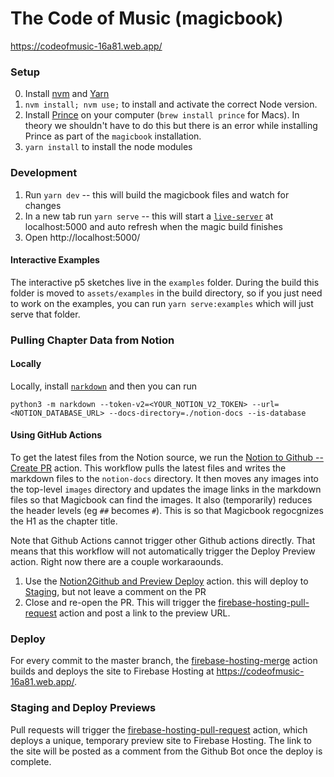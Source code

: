 # The Code of Music (magicbook)

https://codeofmusic-16a81.web.app/

### Setup

0. Install [nvm](https://github.com/nvm-sh/nvm) and [Yarn](https://yarnpkg.com/)
1. `nvm install; nvm use;` to install and activate the correct Node version.
2. Install [Prince](https://www.princexml.com/) on your computer (`brew install prince` for Macs). In theory we shouldn't have to do this but there is an error while installing Prince as part of the `magicbook` installation.
3. `yarn install` to install the node modules

### Development

1. Run `yarn dev` -- this will build the magicbook files and watch for changes
2. In a new tab run `yarn serve` -- this will start a [`live-server`](https://github.com/tapio/live-server) at localhost:5000 and auto refresh when the magic build finishes
3. Open http://localhost:5000/

#### Interactive Examples

The interactive p5 sketches live in the `examples` folder. During the build this folder is moved to `assets/examples` in the build directory, so if you just need to work on the examples, you can run `yarn serve:examples` which will just serve that folder.

### Pulling Chapter Data from Notion

#### Locally

Locally, install [`narkdown`](https://github.com/younho9/narkdown) and then you can run

```
python3 -m narkdown --token-v2=<YOUR_NOTION_V2_TOKEN> --url=<NOTION_DATABASE_URL> --docs-directory=./notion-docs --is-database
```

#### Using GitHub Actions

To get the latest files from the Notion source, we run the [Notion to Github -- Create PR](https://github.com/luisaph/the-code-of-music/actions/workflows/notion-to-github.yml) action. This workflow pulls the latest files and writes the markdown files to the `notion-docs` directory. It then moves any images into the top-level `images` directory and updates the image links in the markdown files so that Magicbook can find the images. It also (temporarily) reduces the header levels (eg `##` becomes `#`). This is so that Magicbook regocgnizes the H1 as the chapter title.

Note that Github Actions cannot trigger other Github actions directly. That means that this workflow will not automatically trigger the Deploy Preview action. Right now there are a couple workaraounds.

1. Use the [Notion2Github and Preview Deploy](https://github.com/luisaph/the-code-of-music/actions/workflows/notion-to-github-and-preview-deploy.yml) action. this will deploy to [Staging](https://codeofmusic-16a81--staging-h9r73v4u.web.app/), but not leave a comment on the PR
2. Close and re-open the PR. This will trigger the [firebase-hosting-pull-request](https://github.com/luisaph/the-code-of-music/blob/deploy-firebase/.github/workflows/firebase-hosting-pull-request.yml) action and post a link to the preview URL.

### Deploy

For every commit to the master branch, the [firebase-hosting-merge](https://github.com/luisaph/the-code-of-music/blob/deploy-firebase/.github/workflows/firebase-hosting-merge.yml) action builds and deploys the site to Firebase Hosting at https://codeofmusic-16a81.web.app/.

### Staging and Deploy Previews

Pull requests will trigger the [firebase-hosting-pull-request](https://github.com/luisaph/the-code-of-music/blob/deploy-firebase/.github/workflows/firebase-hosting-pull-request.yml) action, which deploys a unique, temporary preview site to Firebase Hosting. The link to the site will be posted as a comment from the Github Bot once the deploy is complete.
